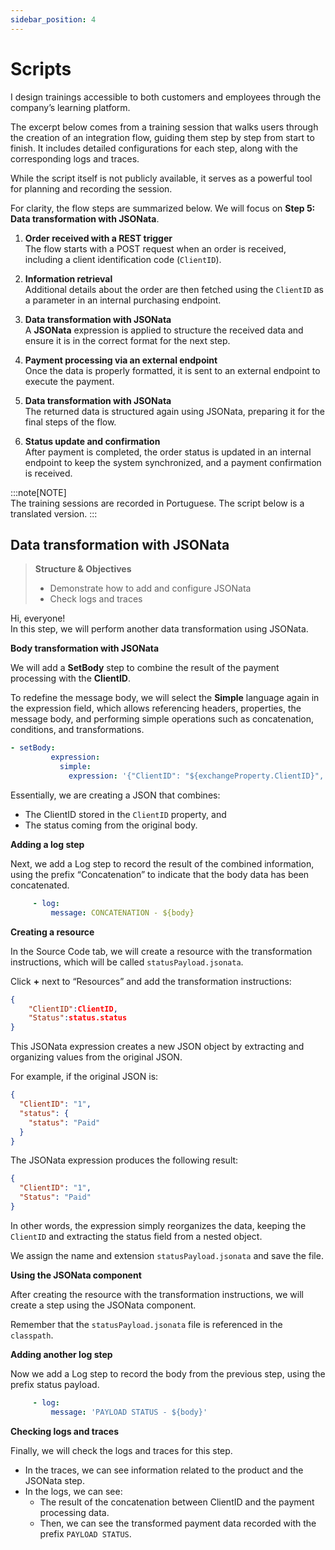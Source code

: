 ```yaml
---
sidebar_position: 4
---
```


# Scripts

I design trainings accessible to both customers and employees through the company’s learning platform.

The excerpt below comes from a training session that walks users through the creation of an integration flow, guiding them step by step from start to finish. It includes detailed configurations for each step, along with the corresponding logs and traces.

While the script itself is not publicly available, it serves as a powerful tool for planning and recording the session. 

For clarity, the flow steps are summarized below. We will focus on **Step 5: Data transformation with JSONata**.

1. **Order received with a REST trigger**  
   The flow starts with a POST request when an order is received, including a client identification code (`ClientID`).

2. **Information retrieval**  
   Additional details about the order are then fetched using the `ClientID` as a parameter in an internal purchasing endpoint.

3. **Data transformation with JSONata**  
   A **JSONata** expression is applied to structure the received data and ensure it is in the correct format for the next step.

4. **Payment processing via an external endpoint**  
   Once the data is properly formatted, it is sent to an external endpoint to execute the payment.

5. **Data transformation with JSONata**  
   The returned data is structured again using JSONata, preparing it for the final steps of the flow.

6. **Status update and confirmation**  
   After payment is completed, the order status is updated in an internal endpoint to keep the system synchronized, and a payment confirmation is received.

:::note[NOTE]    
The training sessions are recorded in Portuguese. The script below is a translated version. 
:::

## Data transformation with JSONata

>**Structure & Objectives**
>
>- Demonstrate how to add and configure JSONata
>- Check logs and traces

Hi, everyone!  
In this step, we will perform another data transformation using JSONata.

**Body transformation with JSONata**

We will add a **SetBody** step to combine the result of the payment processing with the **ClientID**.  

To redefine the message body, we will select the **Simple** language again in the expression field, which allows referencing headers, properties, the message body, and performing simple operations such as concatenation, conditions, and transformations.

```yaml
- setBody:
         expression:
           simple:
             expression: '{"ClientID": "${exchangeProperty.ClientID}", "status":${body}}'
```

Essentially, we are creating a JSON that combines:

- The ClientID stored in the `ClientID` property, and
- The status coming from the original body.

**Adding a log step**

Next, we add a Log step to record the result of the combined information, using the prefix “Concatenation” to indicate that the body data has been concatenated.

```yaml
     - log:
         message: CONCATENATION - ${body}
```
**Creating a resource**

In the Source Code tab, we will create a resource with the transformation instructions, which will be called `statusPayload.jsonata`.

Click **+** next to “Resources” and add the transformation instructions:

```json
{
    "ClientID":ClientID,
    "Status":status.status
}
```
This JSONata expression creates a new JSON object by extracting and organizing values from the original JSON.

For example, if the original JSON is:

```json
{
  "ClientID": "1",
  "status": {
    "status": "Paid"
  }
}
```
The JSONata expression produces the following result:

```json
{
  "ClientID": "1",
  "Status": "Paid"
}
```
In other words, the expression simply reorganizes the data, keeping the `ClientID` and extracting the status field from a nested object.

We assign the name and extension `statusPayload.jsonata` and save the file.

**Using the JSONata component**

After creating the resource with the transformation instructions, we will create a step using the JSONata component.

Remember that the `statusPayload.jsonata` file is referenced in the `classpath`.

**Adding another log step**

Now we add a Log step to record the body from the previous step, using the prefix status payload.

```yaml
     - log:
         message: 'PAYLOAD STATUS - ${body}'

```
**Checking logs and traces**

Finally, we will check the logs and traces for this step.

- In the traces, we can see information related to the product and the JSONata step.
- In the logs, we can see:
  - The result of the concatenation between ClientID and the payment processing data.
  - Then, we can see the transformed payment data recorded with the prefix `PAYLOAD STATUS`.